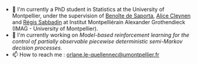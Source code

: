 - 👋 I'm currently a PhD student in Statistics at the University of Montpellier, under the supervision of [Benoîte de Saporta](https://imag.umontpellier.fr/~saporta/index-en.html), [Alice Cleynen](https://www.alice-cleynen.menopresto.net/) and [Régis Sabbadin](https://miat.inrae.fr/site/R%C3%A9gis_SABBADIN) at Institut Montpelliérain Alexander Grothendieck (IMAG - University of Montpellier).
- 👀 I'm currently working on *Model-based reinforcement learning for the control of partially observable piecewise deterministic semi-Markov decision processes*.
- 📫 How to reach me : orlane.le-quellennec@umontpellier.fr

<!---
orlross/orlross is a ✨ special ✨ repository because its `README.md` (this file) appears on your GitHub profile.
You can click the Preview link to take a look at your changes.
--->
